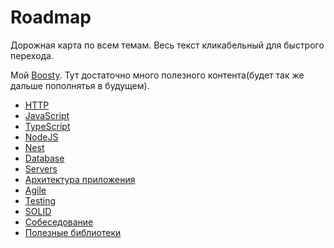 # Roadmap

Дорожная карта по всем темам. Весь текст кликабельный для быстрого перехода.

Мой [Boosty](https://boosty.to/luvlqq). Тут достаточно много полезного контента(будет так же дальше пополнятья в
будущем).

- [HTTP](HTTP.md)
- [JavaScript](JS.md)
- [TypeScript](TypeScript.md)
- [NodeJS](NodeJS.md)
- [Nest](Nest.md)
- [Database](Database.md)
- [Servers](Servers.md)
- [Архитектура приложения](Архитектура-приложения.md)
- [Agile](Agile.md)
- [Testing](Testing.md)
- [SOLID](SOLID.md)
- [Собеседование](Собеседование.md)
- [Полезные библиотеки](Полезные-библиотеки.md)